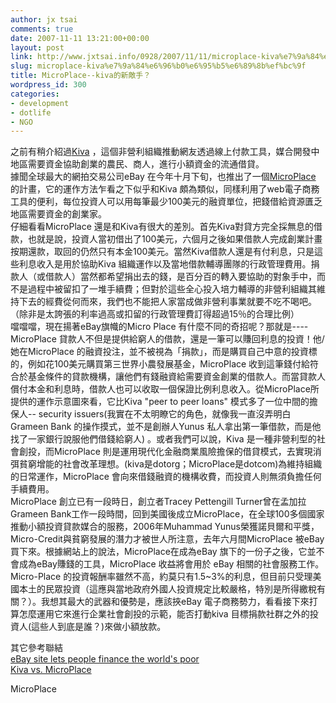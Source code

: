 ```yaml
---
author: jx tsai
comments: true
date: 2007-11-11 13:21:00+00:00
layout: post
link: http://www.jxtsai.info/0928/2007/11/11/microplace-kiva%e7%9a%84%e6%96%b0%e6%95%b5%e6%89%8b%ef%bc%9f/
slug: microplace-kiva%e7%9a%84%e6%96%b0%e6%95%b5%e6%89%8b%ef%bc%9f
title: MicroPlace--kiva的新敵手？
wordpress_id: 300
categories:
- development
- dotlife
- NGO
---
```


之前有稍介紹過[Kiva](http://www.formosa319.org/a5288/?p=416) ，這個非營利組織推動網友透過線上付款工具，媒合開發中地區需要資金協助創業的農民、商人，進行小額資金的流通借貸。  
據聞全球最大的網拍交易公司eBay 在今年十月下旬，也推出了一個[MicroPlace](https://www.microplace.com/) 的計畫，它的運作方法乍看之下似乎和Kiva 頗為類似，同樣利用了web電子商務工具的便利，每位投資人可以用每筆最少100美元的融資單位，把錢借給資源匱乏地區需要資金的創業家。  
仔細看看MicroPlace 還是和Kiva有很大的差別。首先Kiva對貸方完全採無息的借款，也就是說，投資人當初借出了100美元，六個月之後如果借款人完成創業計畫按期還款，取回的仍然只有本金100美元。當然Kiva借款人還是有付利息，只是這些利息收入是用於協助Kiva 組織運作以及當地借款輔導團隊的行政管理費用。捐款人（或借款人）當然都希望捐出去的錢，是百分百的轉入要協助的對象手中，而不是過程中被留扣了一堆手續費；但對於這些全心投入培力輔導的非營利組織其維持下去的經費從何而來，我們也不能把人家當成做非營利事業就要不吃不喝吧。（除非是太誇張的利率過高或扣留的行政管理費訂得超過15％的合理比例）  
噹噹噹，現在揚著eBay旗幟的Micro Place 有什麼不同的奇招呢？那就是----MicroPlace 貸款人不但是提供給窮人的借款，還是一筆可以賺回利息的投資！他/她在MicroPlace 的融資投注，並不被視為「捐款」，而是購買自己中意的投資標的，例如花100美元購買第三世界小農發展基金，MicroPlace 收到這筆錢付給符合於基金條件的貸款機構，讓他們有錢融資給需要資金創業的借款人。而當貸款人償付本金和利息時，借款人也可以收取一個保證比例利息收入。從MicroPlace所提供的運作示意圖來看，它比Kiva "peer to peer loans" 模式多了一位中間的擔保人-- security issuers(我實在不太明瞭它的角色，就像我一直沒弄明白Grameen Bank 的操作摸式，並不是創辦人Yunus 私人拿出第一筆借款，而是他找了一家銀行說服他們借錢給窮人) 。或者我們可以說，Kiva 是一種非營利型的社會創投，而MicroPlace 則是運用現代化金融商業風險擔保的借貸模式，去實現消弭貧窮增能的社會改革理想。(kiva是dotorg；MicroPlace是dotcom)為維持組織的日常運作，MicroPlace 會向來借錢融資的機構收費，而投資人則無須負擔任何手續費用。  
MicroPlace 創立已有一段時日，創立者Tracey Pettengill Turner曾在孟加拉Grameen Bank工作一段時間，回到美國後成立MicroPlace，在全球100多個國家推動小額投資貸款媒合的服務，2006年Muhammad Yunus榮獲諾貝爾和平獎，Micro-Credit與貧窮發展的潛力才被世人所注意，去年六月間MicroPlace 被eBay 買下來。根據網站上的說法，MicroPlace在成為eBay 旗下的一份子之後，它並不會成為eBay賺錢的工具，MicroPlace 收益將會用於 eBay 相關的社會服務工作。  
Micro-Place 的投資報酬率雖然不高，約莫只有1.5~3%的利息，但目前只受理美國本土的民眾投資（這應與當地政府外國人投資規定比較嚴格，特別是所得繳稅有關？）。我想其最大的武器和優勢是，應該挾eBay 電子商務勢力，看看接下來打算怎麼運用它來進行企業社會創投的示範，能否打動kiva 目標捐款社群之外的投資人(這些人到底是誰？)來做小額放款。

  


其它參考聯結  
[eBay site lets people finance the world's poor](http://uk.reuters.com/article/internetNews/idUKN2336298820071024)  
[Kiva vs. MicroPlace](http://self.jxtsai.info/)

  


MicroPlace
